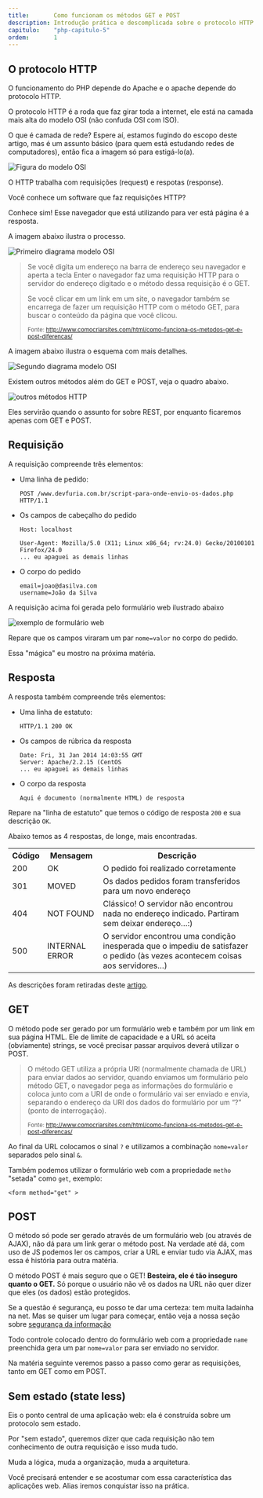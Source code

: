 ```yaml
---
title:       Como funcionam os métodos GET e POST
description: Introdução prática e descomplicada sobre o protocolo HTTP onde nosso objetivo é entender os métodos GET e POST.
capitulo:    "php-capitulo-5"
ordem:       1
---
```



## O protocolo HTTP

O funcionamento do PHP depende do Apache e o apache depende do protocolo HTTP.

O protocolo HTTP é a roda que faz girar toda a internet, ele está na camada mais alta do modelo OSI (não confuda OSI com ISO).

O que é camada de rede? Espere aí, estamos fugindo do escopo deste artigo, mas é um assunto básico (para quem está 
estudando redes de computadores), então fica a imagem só para estigá-lo(a).

![Figura do modelo OSI](camada-osi.jpg "Figura do modelo OSI")

O HTTP trabalha com requisições (request) e respotas (response).

Você conhece um software que faz requisições HTTP?

Conhece sim! Esse navegador que está utilizando para ver está página é a resposta.

A imagem abaixo ilustra o processo.

![Primeiro diagrama modelo OSI](http-diagram.png "Primeiro diagrama modelo OSI")


> Se você digita um endereço na barra de endereço seu navegador e aperta a tecla Enter o navegador faz uma requisição 
> HTTP para o servidor do endereço digitado e o método dessa requisição é o GET.
> 
> Se você clicar em um link em um site, o navegador também se encarrega de fazer um requisição HTTP com o método GET, 
> para buscar o conteúdo da página que você clicou.
> 
> <small>Fonte: http://www.comocriarsites.com/html/como-funciona-os-metodos-get-e-post-diferencas/</small>

A imagem abaixo  ilustra o esquema com mais detalhes.

![Segundo diagrama modelo OSI](http-diagram2.jpg "Segundo diagrama modelo OSI")

Existem outros métodos além do GET e POST, veja o quadro abaixo.

![outros métodos HTTP](metodos-http.png "Segundo diagrama modelo OSI")

Eles servirão quando o assunto for sobre REST, por enquanto ficaremos apenas com GET e POST.



## Requisição

A requisição compreende três elementos:


- Uma linha de pedido:

    ```
    POST /www.devfuria.com.br/script-para-onde-envio-os-dados.php HTTP/1.1
    ```

- Os campos de cabeçalho do pedido

    ```
    Host: localhost

    User-Agent: Mozilla/5.0 (X11; Linux x86_64; rv:24.0) Gecko/20100101 Firefox/24.0
    ... eu apaguei as demais linhas
    ```

- O corpo do pedido

    ```
    email=joao@dasilva.com
    username=João da Silva
    ```

A requisição acima foi gerada pelo formulário web ilustrado abaixo

![exemplo de formulário web](form.png )

Repare que os campos viraram um par `nome=valor` no corpo do pedido.

Essa "mágica" eu mostro na próxima matéria.



## Resposta

A resposta também compreende três elementos:

- Uma linha de estatuto:

    ```        
    HTTP/1.1 200 OK
    ```

- Os campos de rúbrica da resposta

    ```
    Date: Fri, 31 Jan 2014 14:03:55 GMT
    Server: Apache/2.2.15 (CentOS
    ... eu apaguei as demais linhas
    ```

- O corpo da resposta

    ```
    Aqui é documento (normalmente HTML) de resposta
    ```

Repare na "linha de estatuto" que temos o código de resposta `200` e sua descrição `OK`.

Abaixo temos as 4 respostas, de longe, mais encontradas.

<div class="bs-example">
    <table class="table  table-striped">
        <tr>
            <th class="text-center">Código</th>
            <th class="text-center">Mensagem</th>
            <th class="text-center">Descrição</th>
        </tr>
        <tr>
            <td>200</td>
            <td>OK</td>
            <td class="text-left">O pedido foi realizado corretamente</td>
        </tr>
        <tr>
            <td>301</td>
            <td>MOVED</td>
            <td class="text-left">Os dados pedidos foram transferidos para um novo endereço</td>
        </tr>
        <tr>
            <td>404</td>
            <td>NOT FOUND</td>
            <td class="text-left">Clássico! O servidor não encontrou nada no endereço indicado. Partiram sem deixar endereço…:)</td>
        </tr>
        <tr>
            <td>500</td>
            <td>INTERNAL ERROR</td>
            <td class="text-left">O servidor encontrou uma condição inesperada que o impediu de satisfazer o pedido (às vezes acontecem coisas aos servidores…)</td>
        </tr>
    </table>
</div>

As descrições foram retiradas deste [artigo](http://pt.kioskea.net/contents/266-o-protocolo-http).



## GET

O método pode ser gerado por um formulário web e também por um link em sua página HTML. Ele de limite de capacidade e a 
URL só aceita (obviamente) strings, se você precisar passar arquivos deverá utilizar o POST.

> O método GET utiliza a própria URI (normalmente chamada de URL) para enviar dados ao servidor,
> quando enviamos um formulário pelo método GET, o navegador pega as informações do formulário
> e coloca junto com a URI de onde o formulário vai ser enviado e envia, separando o endereço
> da URI dos dados do formulário por um “?” (ponto de interrogação).
> 
> <small>Fonte: http://www.comocriarsites.com/html/como-funciona-os-metodos-get-e-post-diferencas/</small>

Ao final da URL colocamos o sinal `?` e utilizamos a combinação `nome=valor` separados pelo sinal `&`.

Também podemos utilizar o formulário web com a propriedade `metho` "setada" como `get`, exemplo:

    <form method="get" >


## POST

O método só pode ser gerado através de um formulário web (ou através de AJAX), não dá para um link gerar o método post. 
Na verdade até dá, com uso de JS podemos ler os campos, criar a URL e enviar tudo via AJAX, mas essa é história para 
outra matéria.

O método POST é mais seguro que o GET! <strong>Besteira, ele é tão inseguro quanto o GET.</strong> Só porque o usuário 
não vê os dados na URL não quer dizer que eles (os dados) estão protegidos.

Se a questão é segurança, eu posso te dar uma certeza: tem muita ladainha na net. Mas se quiser um lugar para começar, 
então veja a nossa seção sobre [segurança da informação](/seguranca-da-informacao/)

Todo controle colocado dentro do formulário web com a propriedade `name` preenchida gera um par
`nome=valor` para ser enviado no servidor.

Na matéria seguinte veremos passo a passo como gerar as requisições, tanto em GET como em POST.



## Sem estado (state less)

Eis o ponto central de uma aplicação web: ela é construída sobre um protocolo sem estado.

Por "sem estado", queremos dizer que cada requisição não tem conhecimento de outra requisição e isso muda tudo.

Muda a lógica, muda a organização, muda a arquitetura.

Você precisará entender e se acostumar com essa característica das aplicações web. Alias iremos conquistar isso na prática.
